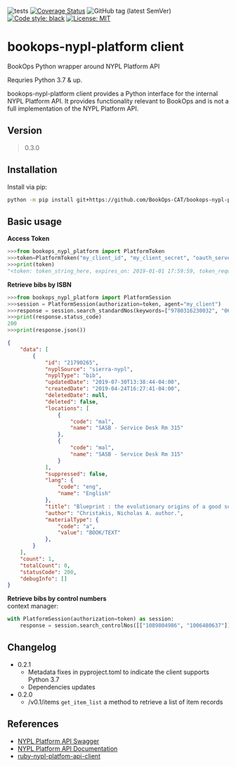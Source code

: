 ![tests](https://github.com/BookOps-CAT/bookops-nypl-platform/actions/workflows/unit-tests.yaml/badge.svg?branch=master) [![Coverage Status](https://coveralls.io/repos/github/BookOps-CAT/bookops-nypl-platform/badge.svg?branch=master)](https://coveralls.io/github/BookOps-CAT/bookops-nypl-platform?branch=master) ![GitHub tag (latest SemVer)](https://img.shields.io/github/v/tag/BookOps-CAT/bookops-nypl-platform) [![Code style: black](https://img.shields.io/badge/code%20style-black-000000.svg)](https://github.com/psf/black) [![License: MIT](https://img.shields.io/badge/License-MIT-yellow.svg)](https://opensource.org/licenses/MIT)

# bookops-nypl-platform client
BookOps Python wrapper around NYPL Platform API

Requries Python 3.7 & up.


bookops-nypl-platform client provides a Python interface for the internal NYPL Platform API.
It provides functionality relevant to BookOps and is not a full implementation of the NYPL Platform API.

## Version

> 0.3.0

## Installation

Install via pip:

```bash
python -m pip install git+https://github.com/BookOps-CAT/bookops-nypl-platform
```

## Basic usage
**Access Token**

```python
>>>from bookops_nypl_platform import PlatformToken
>>>token=PlatformToken("my_client_id", "my_client_secret", "oauth_server")
>>>print(token)
"<token: token_string_here, expires_on: 2019-01-01 17:59:59, token_request_response: {'access_token': 'token_string_here', 'expires_in': 3600, 'token_type': 'Bearer', 'scope': 'scopes_here', 'id_token': 'token_string_here'}>"
```

**Retrieve bibs by ISBN**
```python
>>>from bookops_nypl_platform import PlatformSession
>>>session = PlatformSession(authorization=token, agent="my_client")
>>>response = session.search_standardNos(keywords=["9780316230032", "0674976002"])
>>>print(response.status_code)
200
>>>print(response.json()) 
```
```json
{
    "data": [
        {
            "id": "21790265",
            "nyplSource": "sierra-nypl",
            "nyplType": "bib",
            "updatedDate": "2019-07-30T13:38:44-04:00",
            "createdDate": "2019-04-24T16:27:41-04:00",
            "deletedDate": null,
            "deleted": false,
            "locations": [
                {
                    "code": "mal",
                    "name": "SASB - Service Desk Rm 315"
                },
                {
                    "code": "mal",
                    "name": "SASB - Service Desk Rm 315"
                }
            ],
            "suppressed": false,
            "lang": {
                "code": "eng",
                "name": "English"
            },
            "title": "Blueprint : the evolutionary origins of a good society",
            "author": "Christakis, Nicholas A. author.",
            "materialType": {
                "code": "a",
                "value": "BOOK/TEXT"
            },        
        }
    ],
    "count": 1,
    "totalCount": 0,
    "statusCode": 200,
    "debugInfo": []
}
```

**Retrieve bibs by control numbers**  
context manager:
```python
with PlatformSession(authorization=token) as session:
    response = session.search_controlNos([["1089804986", "1006480637"]])
```

## Changelog

+ 0.2.1
    + Metadata fixes in pyproject.toml to indicate the client supports Python 3.7
    + Dependencies updates
+ 0.2.0
    + /v0.1/items `get_item_list` a method to retrieve a list of item records


## References
+ [NYPL Platform API Swagger](https://platformdocs.nypl.org/)
+ [NYPL Platform API Documentation](https://docs.google.com/document/d/1p3q9OT9latXqON20WDh4CNPxIShUunfGgqT163r-Caw/edit?usp=sharing)
+ [ruby-nypl-platfom-api-client](https://github.com/NYPL/ruby-nypl-platform-api-client)
